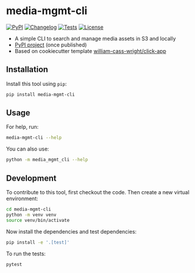 # media-mgmt-cli

[![PyPI](https://img.shields.io/pypi/v/media-mgmt-cli.svg)](https://pypi.org/project/media-mgmt-cli/)
[![Changelog](https://img.shields.io/github/v/release/william-cass-wright/media-mgmt-cli?include_prereleases&label=changelog)](https://github.com/william-cass-wright/media-mgmt-cli/releases)
[![Tests](https://github.com/william-cass-wright/media-mgmt-cli/workflows/Test/badge.svg)](https://github.com/william-cass-wright/media-mgmt-cli/actions?query=workflow%3ATest)
[![License](https://img.shields.io/badge/license-Apache%202.0-blue.svg)](https://github.com/william-cass-wright/media-mgmt-cli/blob/master/LICENSE)

- A simple CLI to search and manage media assets in S3 and locally
- [PyPI project](https://pypi.org/project/media-mgmt-cli}) (once published)
- Based on cookiecutter template [william-cass-wright/click-app](https://github.com/william-cass-wright/click-app)

## Installation
Install this tool using `pip`:
```bash
pip install media-mgmt-cli
```

## Usage
For help, run:
```bash
media-mgmt-cli --help
```
You can also use:
```bash
python -m media_mgmt_cli --help
```

## Development
To contribute to this tool, first checkout the code. Then create a new virtual environment:
```bash
cd media-mgmt-cli
python -m venv venv
source venv/bin/activate
```
Now install the dependencies and test dependencies:
```bash
pip install -e '.[test]'
```
To run the tests:
```bash
pytest
```
